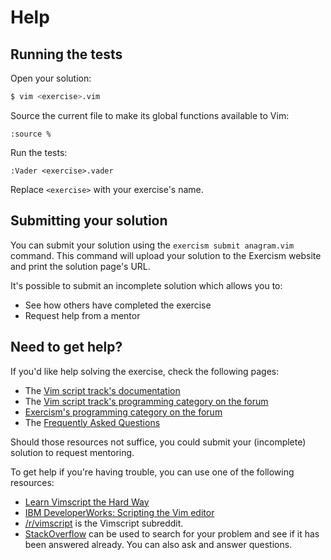 # Help

## Running the tests

Open your solution:

```bash
$ vim <exercise>.vim
```

Source the current file to make its global functions available to Vim:

```
:source %
```

Run the tests:

```
:Vader <exercise>.vader
```

Replace `<exercise>` with your exercise's name.

## Submitting your solution

You can submit your solution using the `exercism submit anagram.vim` command.
This command will upload your solution to the Exercism website and print the solution page's URL.

It's possible to submit an incomplete solution which allows you to:

- See how others have completed the exercise
- Request help from a mentor

## Need to get help?

If you'd like help solving the exercise, check the following pages:

- The [Vim script track's documentation](https://exercism.org/docs/tracks/vimscript)
- The [Vim script track's programming category on the forum](https://forum.exercism.org/c/programming/vimscript)
- [Exercism's programming category on the forum](https://forum.exercism.org/c/programming/5)
- The [Frequently Asked Questions](https://exercism.org/docs/using/faqs)

Should those resources not suffice, you could submit your (incomplete) solution to request mentoring.

To get help if you're having trouble, you can use one of the following resources:

- [Learn Vimscript the Hard Way](http://learnvimscriptthehardway.stevelosh.com)
- [IBM DeveloperWorks: Scripting the Vim
  editor](http://www.ibm.com/developerworks/views/linux/libraryview.jsp?sort_order=asc&sort_by=Title&search_by=scripting+the+vim+editor)
- [/r/vimscript](https://www.reddit.com/r/vimscript) is the Vimscript subreddit.
- [StackOverflow](http://stackoverflow.com/) can be used to search for your problem and see if it has been answered already. You can also ask and answer questions.
